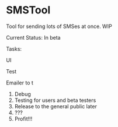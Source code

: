 # SMSTool
Tool for sending lots of SMSes at once. WIP

Current Status: In beta 

Tasks: <p/>
UI <p/>
Test <p/>
Emailer to t

1. Debug
2. Testing for users and beta testers
3. Release to the general public later
4. ???
5. Profit!!!


